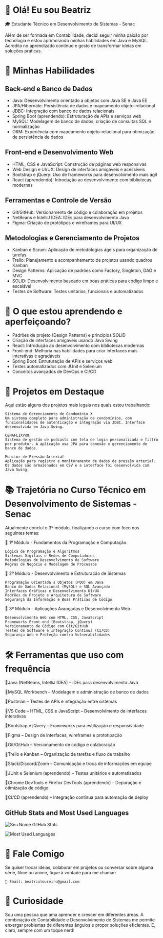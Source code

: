 # 👋 Olá! Eu sou Beatriz
🎓 Estudante Técnico em Desenvolvimento de Sistemas - Senac

Além de ser formada em Contabilidade, decidi seguir minha paixão por tecnologia e estou aprimorando minhas habilidades em Java e MySQL. Acredito no aprendizado contínuo e gosto de transformar ideias em soluções práticas.

# 🚀 Minhas Habilidades

## Back-end e Banco de Dados

   - Java: Desenvolvimento orientado a objetos com Java SE e Java EE
   - JPA/Hibernate: Persistência de dados e mapeamento objeto-relacional
   - JDBC: Integração com banco de dados relacionais
   - Spring Boot (aprendendo): Estruturação de APIs e serviços web
   - MySQL: Modelagem de banco de dados, criação de consultas SQL e normalização
   - ORM: Experiência com mapeamento objeto-relacional para otimização de persistência de dados

## Front-end e Desenvolvimento Web

   - HTML, CSS e JavaScript: Construção de páginas web responsivas
   - Web Design e UI/UX: Design de interfaces amigáveis e acessíveis
   - Bootstrap e jQuery: Uso de frameworks para desenvolvimento mais ágil
   - React (aprendendo): Introdução ao desenvolvimento com bibliotecas modernas

## Ferramentas e Controle de Versão

   - Git/GitHub: Versionamento de código e colaboração em projetos
   - NetBeans e IntelliJ IDEA: IDEs para desenvolvimento Java
   - Figma: Criação de protótipos e wireframes para UI/UX

## Metodologias e Gerenciamento de Projetos

   - Kanban e Scrum: Aplicação de metodologias ágeis para organização de tarefas
   - Trello: Planejamento e acompanhamento de projetos usando quadros Kanban
   - Design Patterns: Aplicação de padrões como Factory, Singleton, DAO e MVC
   - SOLID: Desenvolvimento baseado em boas práticas para código limpo e escalável
   - Testes de Software: Testes unitários, funcionais e automatizados

# 🌱 O que estou aprendendo e aperfeiçoando?

   - Padrões de projeto (Design Patterns) e princípios SOLID
   - Criação de interfaces amigáveis usando Java Swing
   - React: Introdução ao desenvolvimento com bibliotecas modernas
   - Front-end: Melhoria nas habilidades para criar interfaces mais interativas e agradáveis
   - Spring Boot: Estruturação de APIs e serviços web
   - Testes automatizados com JUnit e Selenium
   - Conceitos avançados de DevOps e CI/CD

# 📂 Projetos em Destaque

Aqui estão alguns dos projetos mais legais nos quais estou trabalhando:

    Sistema de Gerenciamento de Condomínio X
    Um sistema completo para administração de condomínios, com funcionalidades de autenticação e integração via JDBC. Interface desenvolvida em Java Swing.

    CENAFLIXPRO
    Sistema de gestão de podcasts com tela de login personalizada e filtro por produtor. A aplicação usa JPA para conexão e gerenciamento de banco de dados.

    Monitor de Pressão Arterial
    Aplicação para registro e monitoramento de dados de pressão arterial. Os dados são armazenados em CSV e a interface foi desenvolvida com Java Swing.

# 📚 Trajetória no Curso Técnico em Desenvolvimento de Sistemas - Senac

Atualmente concluí o 3º módulo, finalizando o curso com foco nos seguintes temas:

🔹 1º Módulo - Fundamentos da Programação e Computação

    Lógica de Programação e Algoritmos
    Sistemas Digitais e Redes de Computadores
    Metodologias de Desenvolvimento de Software
    Regras de Negócio e Modelagem de Processos

🔹 2º Módulo - Desenvolvimento e Estruturação de Sistemas

    Programação Orientada a Objetos (POO) em Java
    Banco de Dados Relacional (MySQL) e SQL Avançado
    Interfaces Gráficas e Desenvolvimento UI/UX
    Padrões de Projeto e Arquitetura de Software
    Segurança da Informação e Boas Práticas de Código

🔹 3º Módulo - Aplicações Avançadas e Desenvolvimento Web

    Desenvolvimento Web com HTML, CSS, JavaScript
    Frameworks Front-end (Bootstrap, jQuery)
    Versionamento de Código com Git/GitHub
    Testes de Software e Integração Contínua (CI/CD)
    Segurança Web e Proteção contra Vulnerabilidades


# 🛠️ Ferramentas que uso com frequência

🔹Java (NetBeans, IntelliJ IDEA) – IDEs para desenvolvimento Java

🔹MySQL Workbench – Modelagem e administração de banco de dados

🔹Postman – Testes de APIs e integração entre sistemas

🔹VS Code – HTML, CSS e JavaScript – Desenvolvimento de interfaces interativas

🔹Bootstrap e jQuery – Frameworks para estilização e responsividade

🔹Figma – Design de interfaces, wireframes e prototipação

🔹Git/GitHub – Versionamento de código e colaboração

🔹Trello e Kanban – Organização de tarefas e fluxo de trabalho

🔹Slack/Discord/Zoom – Comunicação e troca de informações em equipe

🔹JUnit e Selenium (aprendendo) – Testes unitários e automatizados

🔹Chrome DevTools e Firefox DevTools (aprendendo) – Depuração e otimização de código

🔹CI/CD (aprendendo) – Integração contínua para automação de deploy

## GitHub Stats and Most Used Languages

![Seu Nome GitHub Stats](https://github-readme-stats.vercel.app/api?username=seuusuario&show_icons=true&theme=dark&count_private=true)

![Most Used Languages](https://github-readme-stats.vercel.app/api/top-langs/?username=seuusuario&layout=compact&langs_count=10&theme=dark)

# 💬 Fale Comigo
Se quiser trocar ideias, colaborar em projetos ou conversar sobre alguma série, filme ou anime, fique à vontade para me chamar:

    📧 Email: beatrixloureiro@gmail.com

# 🎯 Curiosidade

Sou uma pessoa que ama aprender e crescer em diferentes áreas. A combinação de Contabilidade e Desenvolvimento de Sistemas me permite enxergar problemas de diferentes ângulos e propor soluções eficientes. E, claro, sempre com um toque nerd!
